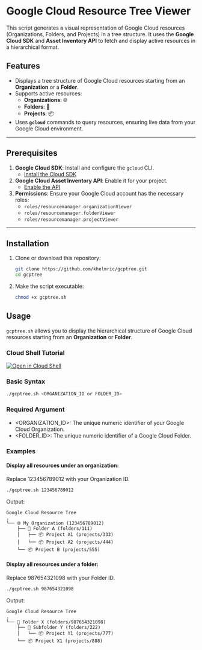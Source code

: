 # Google Cloud Resource Tree Viewer

This script generates a visual representation of Google Cloud resources (Organizations, Folders, and Projects) in a tree structure. It uses the **Google Cloud SDK** and **Asset Inventory API** to fetch and display active resources in a hierarchical format.

## Features

- Displays a tree structure of Google Cloud resources starting from an **Organization** or a **Folder**.
- Supports active resources:
  - **Organizations**: 🌐
  - **Folders**: 📁
  - **Projects**: 📦
- Uses **`gcloud`** commands to query resources, ensuring live data from your Google Cloud environment.

---

## Prerequisites

1. **Google Cloud SDK**: Install and configure the `gcloud` CLI.
   - [Install the Cloud SDK](https://cloud.google.com/sdk/docs/install)
2. **Google Cloud Asset Inventory API**: Enable it for your project.
   - [Enable the API](https://console.cloud.google.com/apis/library/cloudasset.googleapis.com)
3. **Permissions**: Ensure your Google Cloud account has the necessary roles:
   - `roles/resourcemanager.organizationViewer`
   - `roles/resourcemanager.folderViewer`
   - `roles/resourcemanager.projectViewer`

---

## Installation

1. Clone or download this repository:
    ```bash
    git clone https://github.com/khelmric/gcptree.git
    cd gcptree
2. Make the script executable:
   ```bash
   chmod +x gcptree.sh

## Usage
`gcptree.sh` allows you to display the hierarchical structure of Google Cloud resources starting from an **Organization** or **Folder**.

### Cloud Shell Tutorial
[![Open in Cloud Shell](https://gstatic.com/cloudssh/images/open-btn.png)](https://ssh.cloud.google.com/cloudshell/open?cloudshell_git_repo=https://github.com/khelmric/gcptree&cloudshell_tutorial=tutorial.md)

### Basic Syntax
```bash
./gcptree.sh <ORGANIZATION_ID or FOLDER_ID>
```

### Required Argument
- <ORGANIZATION_ID>: The unique numeric identifier of your Google Cloud Organization.
- <FOLDER_ID>: The unique numeric identifier of a Google Cloud Folder.

### Examples

#### Display all resources under an organization:
Replace 123456789012 with your Organization ID.

```bash
./gcptree.sh 123456789012
```

Output:
```
Google Cloud Resource Tree
.
└── 🌐 My Organization (123456789012)
    ├── 📁 Folder A (folders/111)
    │   ├── 📦 Project A1 (projects/333)
    │   └── 📦 Project A2 (projects/444)
    └── 📦 Project B (projects/555)
```

#### Display all resources under a folder:
Replace 987654321098 with your Folder ID.

```bash
./gcptree.sh 987654321098
```

Output:
```
Google Cloud Resource Tree
.
└── 📁 Folder X (folders/987654321098)
    ├── 📁 Subfolder Y (folders/222)
    │   └── 📦 Project Y1 (projects/777)
    └── 📦 Project X1 (projects/888)
```